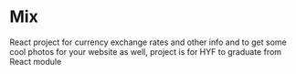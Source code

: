 # Mix
React project for currency exchange rates and other info and to get some cool photos for your website as well, project is for HYF to graduate from React module
